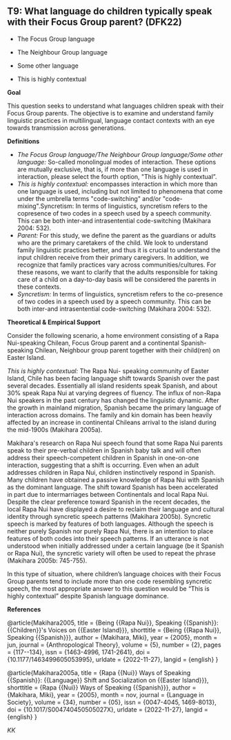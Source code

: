 
## T9: What language do children typically speak with their Focus Group parent? (DFK22)

- The Focus Group language

- The Neighbour Group language

- Some other language

- This is highly contextual



**Goal**

This question seeks to understand what languages children speak with their Focus Group parents. The objective is to examine and understand family linguistic practices in multilingual, language contact contexts with an eye towards transmission across generations.



**Definitions**

- *The Focus Group language/The Neighbour Group language/Some other language:* So-called monolingual modes of interaction. These options are mutually exclusive, that is, if more than one language is used in interaction, please select the fourth option, "This is highly contextual”.
- *This is highly contextual:* encompasses interaction in which more than one language is used, including but not limited to phenomena that come under the umbrella terms "code-switching" and/or "code-mixing".Syncretism: In terms of linguistics, syncretism refers to the copresence of two codes in a speech used by a speech community. This can be both inter-and intrasentential code-switching (Makihara 2004: 532).
- *Parent:* For this study, we define the parent as the guardians or adults who are the primary caretakers of the child. We look to understand family linguistic practices better, and thus it is crucial to understand the input children receive from their primary caregivers. In addition, we recognize that family practices vary across communities/cultures. For these reasons, we want to clarify that the adults responsible for taking care of a child on a day-to-day basis will be considered the parents in these contexts.
- *Syncretism:* In terms of linguistics, syncretism refers to the co-presence of two codes in a speech used by a speech community. This can be both inter-and intrasentential code-switching (Makihara 2004: 532).




**Theoretical & Empirical Support**

Consider the following scenario, a home environment consisting of a Rapa Nui-speaking Chilean, Focus Group parent and a continental Spanish-speaking Chilean, Neighbour group parent together with their child(ren) on Easter Island.



*This is highly contextual:* The Rapa Nui- speaking community of Easter Island, Chile has been facing language shift towards Spanish over the past several decades. Essentially all island residents speak Spanish, and about 30% speak Rapa Nui at varying degrees of fluency. The influx of non-Rapa Nui speakers in the past century has changed the linguistic dynamic. After the growth in mainland migration, Spanish became the primary language of interaction across domains. The family and kin domain has been heavily affected by an increase in continental Chileans arrival to the island during the mid-1900s (Makihara 2005a).

Makihara's research on Rapa Nui speech found that some Rapa Nui parents speak to their pre-verbal children in Spanish baby talk and will often address their speech-competent children in Spanish in one-on-one interaction, suggesting that a shift is occurring. Even when an adult addresses children in Rapa Nui, children instinctively respond in Spanish. Many children have obtained a passive knowledge of Rapa Nui with Spanish as the dominant language. The shift toward Spanish has been accelerated in part due to intermarriages between Continentals and local Rapa Nui. Despite the clear preference toward Spanish in the recent decades, the local Rapa Nui have displayed a desire to reclaim their language and cultural identity through syncretic speech patterns (Makihara 2005b). Syncretic speech is marked by features of both languages. Although the speech is neither purely Spanish nor purely Rapa Nui, there is an intention to place features of both codes into their speech patterns. If an utterance is not understood when initially addressed under a certain language (be it Spanish or Rapa Nui), the syncretic variety will often be used to repeat the phrase (Makihara 2005b: 745-755).

In this type of situation, where children’s language choices with their Focus Group parents tend to include more than one code resembling syncretic speech, the most appropriate answer to this question would be “This is highly contextual” despite Spanish language dominance.

**References**

@article{Makihara2005,
  title = {Being {{Rapa Nui}}, Speaking {{Spanish}}: {{Children}}'s Voices on {{Easter Island}}},
  shorttitle = {Being {{Rapa Nui}}, Speaking {{Spanish}}},
  author = {Makihara, Miki},
  year = {2005},
  month = jun,
  journal = {Anthropological Theory},
  volume = {5},
  number = {2},
  pages = {117--134},
  issn = {1463-4996, 1741-2641},
  doi = {10.1177/1463499605053995},
  urldate = {2022-11-27},
  langid = {english}
}

@article{Makihara2005a,
  title = {Rapa {{Nui}} Ways of Speaking {{Spanish}}: {{Language}} Shift and Socialization on {{Easter Island}}},
  shorttitle = {Rapa {{Nui}} Ways of Speaking {{Spanish}}},
  author = {Makihara, Miki},
  year = {2005},
  month = nov,
  journal = {Language in Society},
  volume = {34},
  number = {05},
  issn = {0047-4045, 1469-8013},
  doi = {10.1017/S004740450505027X},
  urldate = {2022-11-27},
  langid = {english}
}

_KK_
